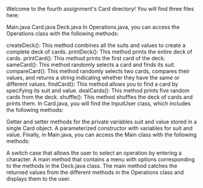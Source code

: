 Welcome to the fourth assignment's Card directory! You will find three files here:

Main.java
Card.java
Deck.java
In Operations.java, you can access the Operations class with the following methods:

createDeck(): This method combines all the suits and values to create a complete deck of cards.
printDeck(): This method prints the entire deck of cards.
printCard(): This method prints the first card of the deck.
sameCard(): This method randomly selects a card and finds its suit.
compareCard(): This method randomly selects two cards, compares their values, and returns a string indicating whether they have the same or different values.
findCard(): This method allows you to find a card by specifying its suit and value.
dealCards(): This method prints five random cards from the deck.
shuffle(): This method shuffles the deck of cards and prints them.
In Card.java, you will find the InputUser class, which includes the following methods:

Getter and setter methods for the private variables suit and value stored in a single Card object.
A parameterized constructor with variables for suit and value.
Finally, in Main.java, you can access the Main class with the following methods:

A switch case that allows the user to select an operation by entering a character.
A main method that contains a menu with options corresponding to the methods in the Deck.java class.
The main method catches the returned values from the different methods in the Operations class and displays them to the user.
